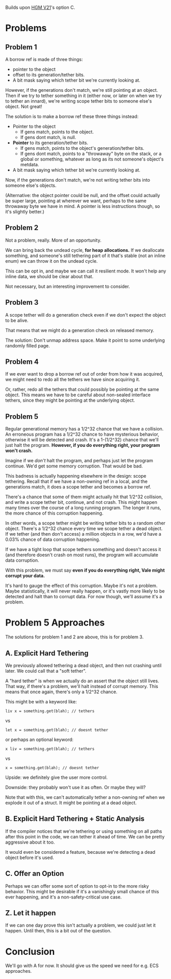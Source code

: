 Builds upon [HGM V21](HGMv21.md)'s option C.

# Problems

## Problem 1

A borrow ref is made of three things:

* pointer to the object
* offset to its generation/tether bits.
* A bit mask saying which tether bit we're currently looking at.

However, if the generations don't match, we're still pointing at an
object. Then if we try to tether something in it (either now, or later
on when we try to tether an innard), we're writing scope tether bits to
someone else's object. Not great!

The solution is to make a borrow ref these three things instead:

* Pointer to the object
    * If gens match, points to the object.
    * If gens dont match, is null.
* **Pointer** to its generation/tether bits.
    * If gens match, points to the object's generation/tether bits.
    * If gens dont match, points to a \"throwaway\" byte on the stack, or a global or something, whatever as long as its not someone's object's metdata.
* A bit mask saying which tether bit we're currently looking at.

Now, if the generations don't match, we're not writing tether bits into someone else's objects.

(Alternative: the object pointer could be null, and the offset could
actually be super large, pointing at wherever we want, perhaps to the
same throwaway byte we have in mind. A pointer is less instructions
though, so it's slightly better.)

## Problem 2

Not a problem, really. More of an opportunity.

We can bring back the undead cycle, **for heap allocations.** If we
deallocate something, and someone's still tethering part of it that's
stable (not an inline enum) we can throw it on the undead cycle.

This can be opt in, and maybe we can call it resilient mode. It won't
help any inline data, we should be clear about that.

Not necessary, but an interesting improvement to consider.

## Problem 3

A scope tether will do a generation check even if we don't expect the
object to be alive.

That means that we might do a generation check on released memory.

The solution: Don't unmap address space. Make it point to some
underlying randomly filled page.

## Problem 4

If we ever want to drop a borrow ref out of order from how it was
acquired, we might need to redo all the tethers we have since acquiring
it.

Or, rather, redo all the tethers that could possibly be pointing at the
same object. This means we have to be careful about non-sealed interface
tethers, since they might be pointing at the underlying object.

## Problem 5

Regular generational memory has a 1/2\^32 chance that we have a
collision. An erroneous program has a 1/2\^32 chance to have mysterious
behavior, otherwise it will be detected and crash. It's a 1-(1/2\^32)
chance that we'll just halt the program. **However, if you do
everything right, your program won't crash.**

Imagine if we *don't* halt the program, and perhaps just let the
program continue. We'd get some memory corruption. That would be bad.

This badness is actually happening elsewhere in the design: scope
tethering. Recall that if we have a non-owning ref in a local, and the
generations match, it does a scope tether and becomes a borrow ref.

There's a chance that some of them might actually hit that 1/2\^32
collision, and write a scope tether bit, continue, and not crash. This
might happen many times over the course of a long running program. The
longer it runs, the more chance of this corruption happening.

In other words, a scope tether might be writing tether bits to a random
other object. There's a 1/2\^32 chance every time we scope tether a
dead object. If we tether (and then don't access) a million objects in
a row, we'd have a 0.03% chance of data corruption happening.

If we have a tight loop that scope tethers something and doesn't access
it (and therefore doesn't crash on most runs), the program will
accumulate data corruption.

With this problem, we must say **even if you do everything right, Vale
might corrupt your data.**

It's hard to gauge the effect of this corruption. Maybe it's not a
problem. Maybe statistically, it will never really happen, or it's
vastly more likely to be detected and halt than to corrupt data. For now
though, we'll assume it's a problem.

# Problem 5 Approaches

The solutions for problem 1 and 2 are above, this is for problem 3.

## A. Explicit Hard Tethering

We previously allowed tethering a dead object, and then not crashing
until later. We could call that a \"soft tether\".

A \"hard tether\" is when we actually do an assert that the object still
lives. That way, if there's a problem, we'll halt instead of corrupt
memory. This means that once again, there's only a 1/2\^32 chance.

This might be with a keyword like:

`liv x = something.get(blah); // tethers`

vs

`let x = something.get(blah); // doesnt tether`

or perhaps an optional keyword:

`x liv = something.get(blah); // tethers`

vs

`x = something.get(blah); // doesnt tether`

Upside: we definitely give the user more control.

Downside: they probably won't use it as often. Or maybe they will?

Note that with this, we can't automatically tether a non-owning ref
when we explode it out of a struct. It might be pointing at a dead
object.

## B. Explicit Hard Tethering + Static Analysis

If the compiler notices that we're tethering or using something on all
paths after this point in the code, we can tether it ahead of time. We
can be pretty aggressive about it too.

It would even be considered a feature, because we're detecting a dead
object before it's used.

## C. Offer an Option

Perhaps we can offer some sort of option to opt-in to the more risky
behavior. This might be desirable if it's a vanishingly small chance of
this ever happening, and it's a non-safety-critical use case.

## Z. Let it happen

If we can one day prove this isn't actually a problem, we could just
let it happen. Until then, this is a bit out of the question.

# Conclusion

We'll go with A for now. It should give us the speed we need for e.g. ECS approaches.
